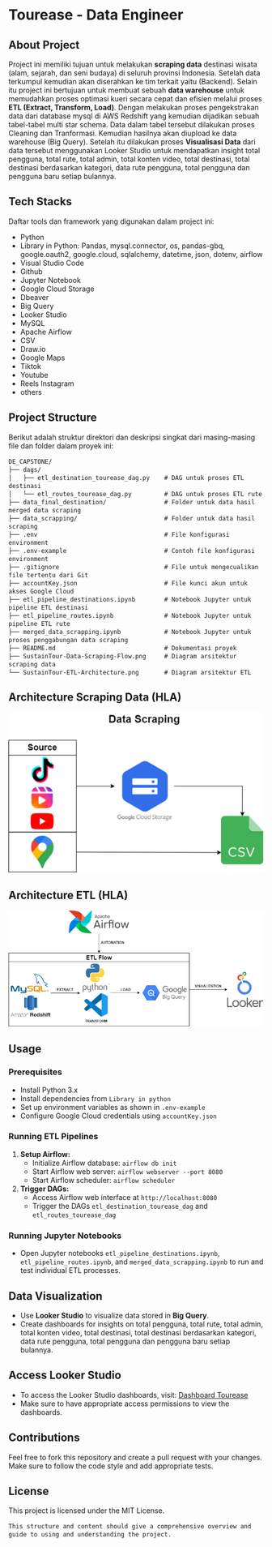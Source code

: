 # Tourease - Data Engineer

## About Project
Project ini memiliki tujuan untuk melakukan **scraping data** destinasi wisata (alam, sejarah, dan seni budaya) di seluruh provinsi Indonesia. Setelah data terkumpul kemudian akan diserahkan ke tim terkait yaitu (Backend). Selain itu project ini bertujuan untuk membuat sebuah **data warehouse** untuk memudahkan proses optimasi kueri secara cepat dan efisien melalui proses **ETL (Extract, Transform, Load)**. Dengan melakukan proses pengekstrakan data dari database mysql di AWS Redshift yang kemudian dijadikan sebuah tabel-tabel multi star schema. Data dalam tabel tersebut dilakukan proses Cleaning dan Tranformasi. Kemudian hasilnya akan diupload ke data warehouse (Big Query). Setelah itu dilakukan proses **Visualisasi Data** dari data tersebut menggunakan Looker Studio untuk mendapatkan insight total pengguna, total rute, total admin, total konten video, total destinasi, total destinasi berdasarkan kategori, data rute pengguna, total pengguna dan pengguna baru setiap bulannya.

## Tech Stacks
Daftar tools dan framework yang digunakan dalam project ini:
- Python
- Library in Python: Pandas, mysql.connector, os, pandas-gbq, google.oauth2, google.cloud, sqlalchemy, datetime, json, dotenv, airflow
- Visual Studio Code
- Github
- Jupyter Notebook
- Google Cloud Storage
- Dbeaver
- Big Query
- Looker Studio
- MySQL
- Apache Airflow
- CSV
- Draw.io
- Google Maps
- Tiktok
- Youtube
- Reels Instagram
- others

## Project Structure
Berikut adalah struktur direktori dan deskripsi singkat dari masing-masing file dan folder dalam proyek ini:

```plaintext
DE_CAPSTONE/
├── dags/
│   ├── etl_destination_tourease_dag.py    # DAG untuk proses ETL destinasi
│   └── etl_routes_tourease_dag.py         # DAG untuk proses ETL rute
├── data_final_destination/                # Folder untuk data hasil merged data scraping
├── data_scrapping/                        # Folder untuk data hasil scraping
├── .env                                   # File konfigurasi environment
├── .env-example                           # Contoh file konfigurasi environment
├── .gitignore                             # File untuk mengecualikan file tertentu dari Git
├── accountKey.json                        # File kunci akun untuk akses Google Cloud
├── etl_pipeline_destinations.ipynb        # Notebook Jupyter untuk pipeline ETL destinasi
├── etl_pipeline_routes.ipynb              # Notebook Jupyter untuk pipeline ETL rute
├── merged_data_scrapping.ipynb            # Notebook Jupyter untuk proses penggabungan data scraping
├── README.md                              # Dokumentasi proyek
├── SustainTour-Data-Scraping-Flow.png     # Diagram arsitektur scraping data
└── SustainTour-ETL-Architecture.png       # Diagram arsitektur ETL
```

## Architecture Scraping Data (HLA)
 ![Scraping Data Diagram](https://github.com/Capstone-Project-Sustain-Tour-Group-3/de-capstone/blob/main/SustainTour-Data-Scraping-Flow.png?raw=true)

 ## Architecture ETL (HLA)
 ![ETL Diagram](https://github.com/Capstone-Project-Sustain-Tour-Group-3/de-capstone/blob/main/SustainTour-ETL-Architecture.png?raw=true)

 ## Usage
 ### Prerequisites
 - Install Python 3.x
 - Install dependencies from `Library in python`
 - Set up environment variables as shown in `.env-example`
 - Configure Google Cloud credentials using `accountKey.json`

 ### Running ETL Pipelines
 1. **Setup Airflow:**
    - Initialize Airflow database: `airflow db init`
    - Start Airflow web server: `airflow webserver --port 8080`
    - Start Airflow scheduler: `airflow scheduler`
 2. **Trigger DAGs:**
    - Access Airflow web interface at `http://localhost:8080`
    - Trigger the DAGs `etl_destination_tourease_dag` and `etl_routes_tourease_dag`

 ### Running Jupyter Notebooks
 - Open Jupyter notebooks `etl_pipeline_destinations.ipynb`, `etl_pipeline_routes.ipynb`, and `merged_data_scrapping.ipynb` to run and test individual ETL processes.

 ## Data Visualization
 - Use **Looker Studio** to visualize data stored in **Big Query**.
 - Create dashboards for insights on total pengguna, total rute, total admin, total konten video, total destinasi, total destinasi berdasarkan kategori, data rute pengguna, total pengguna dan pengguna baru setiap bulannya.

 ## Access Looker Studio
 - To access the Looker Studio dashboards, visit: [Dashboard Tourease](https://lookerstudio.google.com/reporting/011c2bb3-691e-4480-b5a5-3159830c9676/page/ZTA3D)
 - Make sure to have appropriate access permissions to view the dashboards.

 ## Contributions
 Feel free to fork this repository and create a pull request with your changes. Make sure to follow the code style and add appropriate tests.

 ## License
 This project is licensed under the MIT License.
 ```
 This structure and content should give a comprehensive overview and guide to using and understanding the project.
 ```